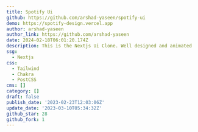 ```yaml
---
title: Spotify Ui
github: https://github.com/arshad-yaseen/spotify-ui
demo: https://spotify-design.vercel.app
author: arshad-yaseen
author_link: https://github.com/arshad-yaseen
date: 2024-02-18T06:01:20.174Z
description: This is the Nextjs Ui Clone. Well designed and animated
ssg:
  - Nextjs
css:
  - Tailwind
  - Chakra
  - PostCSS
cms: []
category: []
draft: false
publish_date: '2023-02-23T12:03:06Z'
update_date: '2023-03-10T05:34:32Z'
github_star: 28
github_fork: 1
---
```

